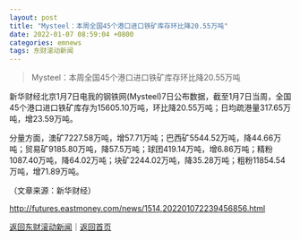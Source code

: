 ```yaml
---
layout: post
title: "Mysteel：本周全国45个港口进口铁矿库存环比降20.55万吨"
date: 2022-01-07 08:59:04 +0800
categories: emnews
tags: 东财滚动新闻
---
```

> Mysteel：本周全国45个港口进口铁矿库存环比降20.55万吨

<p>新华财经北京1月7日电我的钢铁网(Mysteel)7日公布数据，截至1月7日当周，全国45个港口进口铁矿库存为15605.10万吨，环比降20.55万吨；日均疏港量317.65万吨，增23.59万吨。</p><p>分量方面，澳矿7227.58万吨，增57.71万吨；巴西矿5544.52万吨，降44.66万吨；贸易矿9185.80万吨，降57.5万吨；球团419.14万吨，增6.86万吨；精粉1087.40万吨，降64.02万吨；块矿2244.02万吨，降35.28万吨；粗粉11854.54万吨，增71.89万吨。</p><p class="em_media">（文章来源：新华财经）</p>

<http://futures.eastmoney.com/news/1514,202201072239456856.html>

[返回东财滚动新闻](//finews.withounder.com/emnews/)｜[返回首页](//finews.withounder.com/)